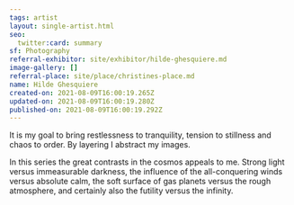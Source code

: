 ```yaml
---
tags: artist
layout: single-artist.html
seo:
  twitter:card: summary
sf: Photography
referral-exhibitor: site/exhibitor/hilde-ghesquiere.md
image-gallery: []
referral-place: site/place/christines-place.md
name: Hilde Ghesquiere
created-on: 2021-08-09T16:00:19.265Z
updated-on: 2021-08-09T16:00:19.280Z
published-on: 2021-08-09T16:00:19.292Z
---
```

<!--StartFragment-->

It is my goal to bring restlessness to tranquility, tension to stillness and chaos to order. By layering I abstract my images.



In this series the great contrasts in the cosmos appeals to me. Strong light versus immeasurable darkness, the influence of the all-conquering winds versus absolute calm, the soft surface of gas planets versus the rough atmosphere, and certainly also the futility versus the infinity.



<!--EndFragment-->